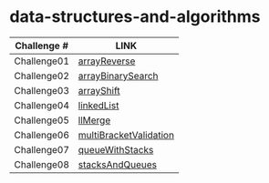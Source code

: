 # data-structures-and-algorithms

Challenge # | LINK 
------      | ----
Challenge01 | [arrayReverse](https://github.com/Balqees-401-advanced-javascript/data-structures-and-algorithms/tree/master/challenges/arrayReverse)
Challenge02 | [arrayBinarySearch](https://github.com/Balqees-401-advanced-javascript/data-structures-and-algorithms/tree/master/challenges/arrayBinarySearch)
Challenge03 | [arrayShift](https://github.com/Balqees-401-advanced-javascript/data-structures-and-algorithms/tree/master/challenges/arrayShift)
Challenge04 | [linkedList](https://github.com/Balqees-401-advanced-javascript/data-structures-and-algorithms/tree/master/challenges/linkedList)
Challenge05 | [llMerge](https://github.com/Balqees-401-advanced-javascript/data-structures-and-algorithms/tree/master/challenges/llMerge)
Challenge06 | [multiBracketValidation](https://github.com/Balqees-401-advanced-javascript/data-structures-and-algorithms/tree/master/challenges/multiBracketValidation)
Challenge07 | [queueWithStacks](https://github.com/Balqees-401-advanced-javascript/data-structures-and-algorithms/tree/master/challenges/queueWithStacks)
Challenge08 | [stacksAndQueues](https://github.com/Balqees-401-advanced-javascript/data-structures-and-algorithms/tree/master/challenges/stacksAndQueues)

